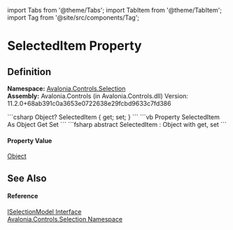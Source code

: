 import Tabs from '@theme/Tabs'; 
import TabItem from '@theme/TabItem'; 
import Tag from '@site/src/components/Tag'; 

# SelectedItem Property




## Definition
**Namespace:** <a href="N_Avalonia_Controls_Selection">Avalonia.Controls.Selection</a>  
**Assembly:** Avalonia.Controls (in Avalonia.Controls.dll) Version: 11.2.0+68ab391c0a3653e0722638e29fcbd9633c7fd386

<Tabs groupId="api-code-preview">
<TabItem value="csharp" label="C#">
```csharp
Object? SelectedItem { get; set; }
```
</TabItem>
<TabItem value="vb" label="VB">
```vb
Property SelectedItem As Object
	Get
	Set
```
</TabItem>
<TabItem value="fsharp" label="F#">
```fsharp
abstract SelectedItem : Object with get, set
```
</TabItem>
</Tabs>



#### Property Value
<a href="https://learn.microsoft.com/dotnet/api/system.object" target="_blank" rel="noopener noreferrer">Object</a>

## See Also


#### Reference
<a href="T_Avalonia_Controls_Selection_ISelectionModel">ISelectionModel Interface</a>  
<a href="N_Avalonia_Controls_Selection">Avalonia.Controls.Selection Namespace</a>  
